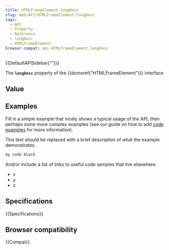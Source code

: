 ```yaml
---
title: HTMLFrameElement.longDesc
slug: Web/API/HTMLFrameElement/longDesc
tags:
  - API
  - Property
  - Reference
  - longDesc
  - HTMLFrameElement
browser-compat: api.HTMLFrameElement.longDesc
---
```

{{DefaultAPISidebar("")}}

The **`longDesc`** property of the {{domxref("HTMLFrameElement")}} interface 

## Value



## Examples

Fill in a simple example that nicely shows a typical usage of the API, then perhaps some more complex examples (see our guide on how to add [code examples](/en-US/docs/MDN/Contribute/Structures/Code_examples) for more information).

This text should be replaced with a brief description of what the example demonstrates.

```js
my code block
```

And/or include a list of links to useful code samples that live elsewhere:

*   x
*   y
*   z

## Specifications

{{Specifications}}

## Browser compatibility

{{Compat}}



